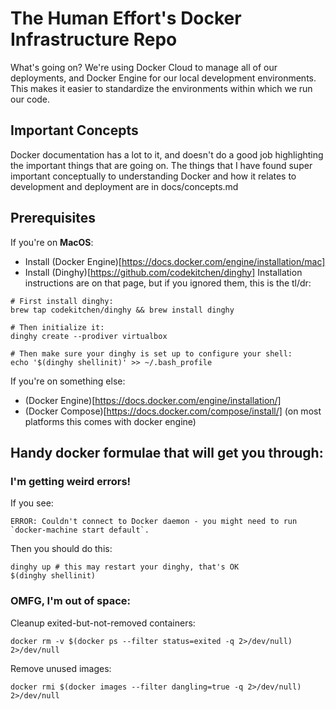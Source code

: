 # The Human Effort's Docker Infrastructure Repo

What's going on?  We're using Docker Cloud to manage all of our deployments, and
Docker Engine for our local development environments.  This makes it easier to
standardize the environments within which we run our code.

## Important Concepts

Docker documentation has a lot to it, and doesn't do a good job highlighting the
important things that are going on.  The things that I have found super
important conceptually to understanding Docker and how it relates to development
and deployment are in docs/concepts.md

## Prerequisites

If you're on __MacOS__:

* Install (Docker Engine)[https://docs.docker.com/engine/installation/mac]
* Install (Dinghy)[https://github.com/codekitchen/dinghy] Installation
  instructions are on that page, but if you ignored them, this is the tl/dr:

```
# First install dinghy:
brew tap codekitchen/dinghy  && brew install dinghy

# Then initialize it:
dinghy create --prodiver virtualbox

# Then make sure your dinghy is set up to configure your shell:
echo '$(dinghy shellinit)' >> ~/.bash_profile
```

If you're on something else:

* (Docker Engine)[https://docs.docker.com/engine/installation/]
* (Docker Compose)[https://docs.docker.com/compose/install/] (on most platforms this comes with docker engine)

## Handy docker formulae that will get you through:


### I'm getting weird errors!

If you see:

```
ERROR: Couldn't connect to Docker daemon - you might need to run `docker-machine start default`. 
```

Then you should do this:

```
dinghy up # this may restart your dinghy, that's OK
$(dinghy shellinit)
```


### OMFG, I'm out of space:

Cleanup exited-but-not-removed containers:

```
docker rm -v $(docker ps --filter status=exited -q 2>/dev/null) 2>/dev/null
```

Remove unused images:

```
docker rmi $(docker images --filter dangling=true -q 2>/dev/null) 2>/dev/null
```
